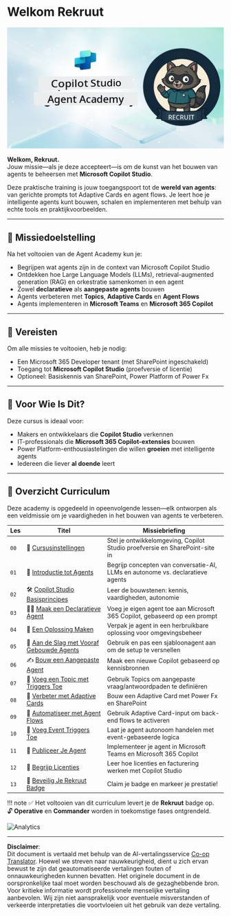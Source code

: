 <!--
CO_OP_TRANSLATOR_METADATA:
{
  "original_hash": "8b5ecad9d5d073ea3f4c2b844e80f2e5",
  "translation_date": "2025-10-17T05:40:08+00:00",
  "source_file": "docs/recruit/README.md",
  "language_code": "nl"
}
-->
# Welkom Rekruut

![Copilot Studio Agent Academy Rekruut](../../../../translated_images/mcs-agent-academy-recruit-banner.f01c323f046afa313523de9d6da40d3774cc0fc0d1a4bf66e2ea0568b31b960c.nl.png)

**Welkom, Rekruut.**  
Jouw missie—als je deze accepteert—is om de kunst van het bouwen van agents te beheersen met **Microsoft Copilot Studio**.

Deze praktische training is jouw toegangspoort tot de **wereld van agents**: van gerichte prompts tot Adaptive Cards en agent flows. Je leert hoe je intelligente agents kunt bouwen, schalen en implementeren met behulp van echte tools en praktijkvoorbeelden.

---

## 🎯 Missiedoelstelling

Na het voltooien van de Agent Academy kun je:

- Begrijpen wat agents zijn in de context van Microsoft Copilot Studio
- Ontdekken hoe Large Language Models (LLMs), retrieval-augmented generation (RAG) en orkestratie samenkomen in een agent
- Zowel **declaratieve** als **aangepaste agents** bouwen
- Agents verbeteren met **Topics**, **Adaptive Cards** en **Agent Flows**
- Agents implementeren in **Microsoft Teams** en **Microsoft 365 Copilot**

---

## 🧪 Vereisten

Om alle missies te voltooien, heb je nodig:

- Een Microsoft 365 Developer tenant (met SharePoint ingeschakeld)
- Toegang tot **Microsoft Copilot Studio** (proefversie of licentie)
- Optioneel: Basiskennis van SharePoint, Power Platform of Power Fx

---

## 🧬 Voor Wie Is Dit?

Deze cursus is ideaal voor:

- Makers en ontwikkelaars die **Copilot Studio** verkennen
- IT-professionals die **Microsoft 365 Copilot-extensies** bouwen
- Power Platform-enthousiastelingen die willen **groeien** met intelligente agents
- Iedereen die liever **al doende** leert

---

## 🧭 Overzicht Curriculum

Deze academy is opgedeeld in opeenvolgende lessen—elk ontworpen als een veldmissie om je vaardigheden in het bouwen van agents te verbeteren.

| Les | Titel | Missiebriefing |
|-----|-------|----------------|
| `00` | 🧰 [Cursusinstellingen](./00-course-setup/README.md) | Stel je ontwikkelomgeving, Copilot Studio proefversie en SharePoint-site in |
| `01` | 🧠 [Introductie tot Agents](./01-introduction-to-agents/README.md) | Begrijp concepten van conversatie-AI, LLMs en autonome vs. declaratieve agents |
| `02` | 🛠️ [Copilot Studio Basisprincipes](./02-copilot-studio-fundamentals/README.md) | Leer de bouwstenen: kennis, vaardigheden, autonomie |
| `03` | 👩‍💻 [Maak een Declaratieve Agent](./03-create-a-declarative-agent-for-M365Copilot/README.md) | Voeg je eigen agent toe aan Microsoft 365 Copilot, gebaseerd op een prompt |
| `04` | 🧩 [Een Oplossing Maken](./04-creating-a-solution/README.md) | Verpak je agent in een herbruikbare oplossing voor omgevingsbeheer |
| `05` | 🚀 [Aan de Slag met Vooraf Gebouwde Agents](./05-using-prebuilt-agents/README.md) | Gebruik en pas een sjabloonagent aan om de setup te versnellen |
| `06` | ✍️ [Bouw een Aangepaste Agent](./06-create-agent-from-conversation/README.md) | Maak een nieuwe Copilot gebaseerd op kennisbronnen |
| `07` | 🧠 [Voeg een Topic met Triggers Toe](./07-add-new-topic-with-trigger/README.md) | Gebruik Topics om aangepaste vraag/antwoordpaden te definiëren |
| `08` | 🪪 [Verbeter met Adaptive Cards](./08-add-adaptive-card/README.md) | Bouw een Adaptive Card met Power Fx en SharePoint |
| `09` | 🔁 [Automatiseer met Agent Flows](./09-add-an-agent-flow/README.md) | Gebruik Adaptive Card-input om back-end flows te activeren |
| `10` | 🧭 [Voeg Event Triggers Toe](./10-add-event-triggers/README.md) | Laat je agent autonoom handelen met event-gebaseerde logica |
| `11` | 📢 [Publiceer Je Agent](./11-publish-your-agent/README.md) | Implementeer je agent in Microsoft Teams en Microsoft 365 Copilot |
| `12` | 🪪 [Begrijp Licenties](./12-understanding-licensing/README.md) | Leer hoe licenties en facturering werken met Copilot Studio |
| `13` | 🚨 [Beveilig Je Rekruut Badge](./course-completion-badges-recruit/README.md) | Claim je badge en markeer je prestatie! |

!!! note
    ✅ Het voltooien van dit curriculum levert je de **Rekruut** badge op.  
    🔓 **Operative** en **Commander** worden in toekomstige fases ontgrendeld.

<!-- markdownlint-disable-next-line MD033 -->
<img src="https://m365-visitor-stats.azurewebsites.net/agent-academy/recruit" alt="Analytics" />

---

**Disclaimer**:  
Dit document is vertaald met behulp van de AI-vertalingsservice [Co-op Translator](https://github.com/Azure/co-op-translator). Hoewel we streven naar nauwkeurigheid, dient u zich ervan bewust te zijn dat geautomatiseerde vertalingen fouten of onnauwkeurigheden kunnen bevatten. Het originele document in de oorspronkelijke taal moet worden beschouwd als de gezaghebbende bron. Voor kritieke informatie wordt professionele menselijke vertaling aanbevolen. Wij zijn niet aansprakelijk voor eventuele misverstanden of verkeerde interpretaties die voortvloeien uit het gebruik van deze vertaling.
